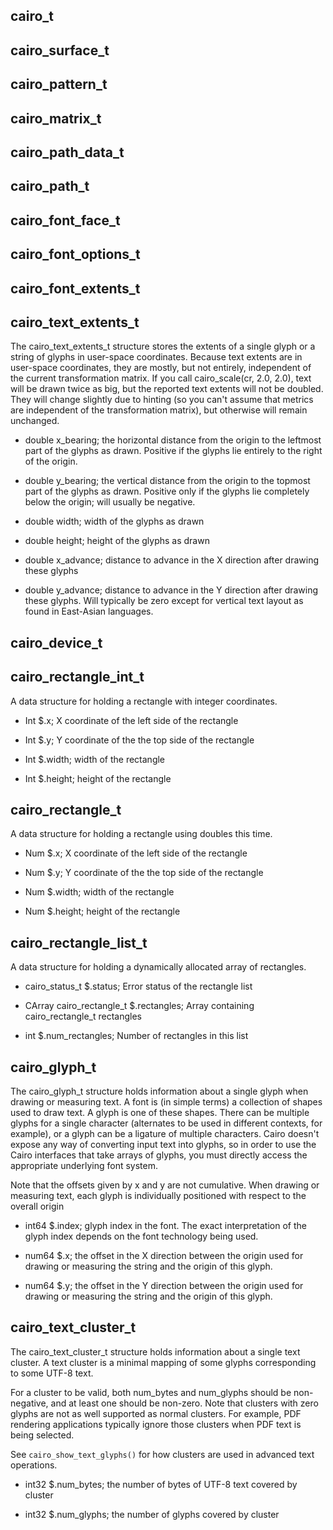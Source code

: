 cairo_t
-------

cairo_surface_t
---------------

cairo_pattern_t
---------------

cairo_matrix_t
--------------

cairo_path_data_t
-----------------

cairo_path_t
------------

cairo_font_face_t
-----------------

cairo_font_options_t
--------------------




cairo_font_extents_t
--------------------

cairo_text_extents_t
--------------------

The cairo_text_extents_t structure stores the extents of a single glyph or a string of glyphs in user-space coordinates. Because text extents are in user-space coordinates, they are mostly, but not entirely, independent of the current transformation matrix. If you call cairo_scale(cr, 2.0, 2.0), text will be drawn twice as big, but the reported text extents will not be doubled. They will change slightly due to hinting (so you can't assume that metrics are independent of the transformation matrix), but otherwise will remain unchanged.

  * double x_bearing; the horizontal distance from the origin to the leftmost part of the glyphs as drawn. Positive if the glyphs lie entirely to the right of the origin.

  * double y_bearing; the vertical distance from the origin to the topmost part of the glyphs as drawn. Positive only if the glyphs lie completely below the origin; will usually be negative.

  * double width; width of the glyphs as drawn

  * double height; height of the glyphs as drawn

  * double x_advance; distance to advance in the X direction after drawing these glyphs

  * double y_advance; distance to advance in the Y direction after drawing these glyphs. Will typically be zero except for vertical text layout as found in East-Asian languages.

cairo_device_t
--------------

cairo_rectangle_int_t
---------------------

A data structure for holding a rectangle with integer coordinates.

  * Int $.x; X coordinate of the left side of the rectangle

  * Int $.y; Y coordinate of the the top side of the rectangle

  * Int $.width; width of the rectangle

  * Int $.height; height of the rectangle

cairo_rectangle_t
-----------------

A data structure for holding a rectangle using doubles this time.

  * Num $.x; X coordinate of the left side of the rectangle

  * Num $.y; Y coordinate of the the top side of the rectangle

  * Num $.width; width of the rectangle

  * Num $.height; height of the rectangle

cairo_rectangle_list_t
----------------------

A data structure for holding a dynamically allocated array of rectangles.

  * cairo_status_t $.status; Error status of the rectangle list

  * CArray cairo_rectangle_t $.rectangles; Array containing cairo_rectangle_t rectangles

  * int $.num_rectangles; Number of rectangles in this list

cairo_glyph_t
-------------

The cairo_glyph_t structure holds information about a single glyph when drawing or measuring text. A font is (in simple terms) a collection of shapes used to draw text. A glyph is one of these shapes. There can be multiple glyphs for a single character (alternates to be used in different contexts, for example), or a glyph can be a ligature of multiple characters. Cairo doesn't expose any way of converting input text into glyphs, so in order to use the Cairo interfaces that take arrays of glyphs, you must directly access the appropriate underlying font system.

Note that the offsets given by x and y are not cumulative. When drawing or measuring text, each glyph is individually positioned with respect to the overall origin

  * int64 $.index; glyph index in the font. The exact interpretation of the glyph index depends on the font technology being used.

  * num64 $.x; the offset in the X direction between the origin used for drawing or measuring the string and the origin of this glyph.

  * num64 $.y; the offset in the Y direction between the origin used for drawing or measuring the string and the origin of this glyph.

cairo_text_cluster_t
--------------------

The cairo_text_cluster_t structure holds information about a single text cluster. A text cluster is a minimal mapping of some glyphs corresponding to some UTF-8 text.

For a cluster to be valid, both num_bytes and num_glyphs should be non-negative, and at least one should be non-zero. Note that clusters with zero glyphs are not as well supported as normal clusters. For example, PDF rendering applications typically ignore those clusters when PDF text is being selected.

See `cairo_show_text_glyphs()` for how clusters are used in advanced text operations.

  * int32 $.num_bytes; the number of bytes of UTF-8 text covered by cluster

  * int32 $.num_glyphs; the number of glyphs covered by cluster

